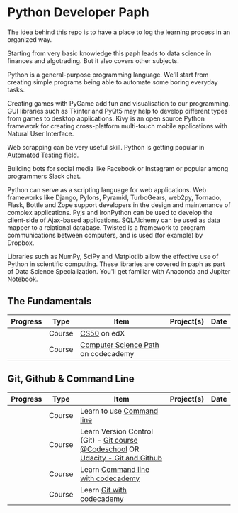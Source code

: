 # Python Developer Paph

The idea behind this repo is to have a place to log the learning process in an organized way.

Starting from very basic knowledge this paph leads to data science in finances and algotrading. But it also covers other subjects. 

Python is a general-purpose programming language. We'll start from creating simple programs being able to automate some boring everyday tasks. 

Creating games with PyGame add fun and visualisation to our programming. GUI libraries such as Tkinter and PyQt5 may help to develop different types from games to desktop applications. Kivy is an open source Python framework for creating cross-platform multi-touch mobile applications with Natural User Interface.

Web scrapping can be very useful skill. Python is getting popular in Automated Testing field.

Building bots for social media like Facebook or Instagram or popular among programmers Slack chat.

Python can serve as a scripting language for web applications.  Web frameworks like Django, Pylons, Pyramid, TurboGears, web2py, Tornado, Flask, Bottle and Zope support developers in the design and maintenance of complex applications. Pyjs and IronPython can be used to develop the client-side of Ajax-based applications. SQLAlchemy can be used as data mapper to a relational database. Twisted is a framework to program communications between computers, and is used (for example) by Dropbox.

Libraries such as NumPy, SciPy and Matplotlib allow the effective use of Python in scientific computing. These libraries are covered in paph as part of Data Science Specialization. You'll get familiar with Anaconda and Jupiter Notebook.

## The Fundamentals

| Progress | Type | Item | Project(s) | Date |
| :------: | ------ | ------ | ------------ | :-------: |
|  | Course | [CS50](https://courses.edx.org/courses/course-v1%3AHarvardX%2BCS50%2BX/)  on edX |  ||
|  | Course | [Computer Science Path](https://courses.edx.org/courses/course-v1%3AHarvardX%2BCS50%2BX/)  on codecademy |  ||

## Git, Github & Command Line
| Progress | Type | Item | Project(s) | Date |
| :------: | ------ | ------ | ------------ | :-------: |
|  | Course | Learn to use [Command line](https://commandlinepoweruser.com/)|  ||
|  | Course | Learn Version Control (Git) - [Git course @Codeschool](https://try.github.io/levels/1/challenges/1) OR [Udacity - Git and Github](https://in.udacity.com/course/how-to-use-git-and-github--ud775)|   |    |
|  | Course | Learn [Command line with codecademy](https://www.codecademy.com/learn/learn-the-command-line)|  ||
|  | Course | Learn [Git with codecademy](https://www.codecademy.com/learn/learn-git)|  ||



